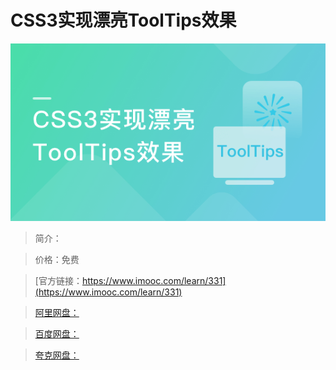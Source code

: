 # CSS3实现漂亮ToolTips效果

![img](../../assets/5fe442e3000189ed05400304.jpg)

> 简介：

> 价格：免费

> [官方链接：https://www.imooc.com/learn/331](https://www.imooc.com/learn/331)

> [阿里网盘：]()

> [百度网盘：]()

> [夸克网盘：]()
